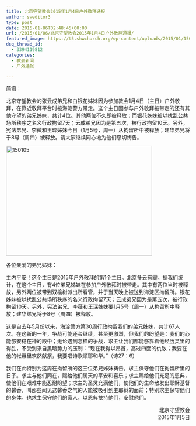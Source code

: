 ```yaml
---
title: 北京守望教会2015年1月4日户外敬拜通报
author: sweditor3
type: post
date: 2015-01-06T02:48:45+00:00
url: /2015/01/06/北京守望教会2015年1月4日户外敬拜通报/
featured_image: https://t5.shwchurch.org/wp-content/uploads/2015/01/150105-400x288.jpg
dsq_thread_id:
  - 3394119812
categories:
  - 教会新闻
  - 户外通报

---
```

简讯：
  
北京守望教会的张云成弟兄和白银花姊妹因为参加教会1月4日（主日）户外敬拜，在靠近敬拜平台时被海淀警方带走。这个主日因参与户外敬拜被带走的还有其他守望的弟兄姊妹，共计4位。其他两位不久即被释放；而银花姊妹被以扰乱公共场所秩序之名义行政拘留7天；云成弟兄因为是第五次，被行政拘留10天。另外，宪法弟兄、李微和王琛姊妹今日（1月5号，周一）从拘留所中被释放；建华弟兄将于8号（周四）被释放。请大家继续同心地为他们恳切祷告。

<!--more-->

[<img class="aligncenter size-full wp-image-12014" src="http://t5.shwchurch.org/wp-content/uploads/2015/01/150105.jpg" alt="150105" width="400" height="300" />][1]

各位亲爱的弟兄姊妹：

主内平安！这个主日是2015年户外敬拜的第1个主日。北京多云有霾。据我们统计，在这个主日，有4位弟兄姊妹在参加户外敬拜时被带走。其中有两位当时被释放，另外两位被带到双榆树派出所看管，并于当天晚上被送到海淀区拘留所。银花姊妹被以扰乱公共场所秩序的名义行政拘留7天；云成弟兄因为是第五次，被行政拘留10天。另外，宪法弟兄、李薇和王琛姊妹要1月5号（周一）从拘留所中释放；建华弟兄将于8号（周四）被释放。

这是自去年5月份以来，海淀警方第30周行政拘留我们的弟兄姊妹，共计67人次。在这新的一年，争战可能还会继续，甚至更激烈，但我们的盼望是：我们的心能够安稳在神的殿中；无论遇到怎样的争战，求主让我们都能够靠着他经历灵里的得胜，不受到来自黑暗势力的压制：“现在我得以昂首，高过四面的仇敌；我要在他的帐幕里欢然献祭，我要唱诗歌颂耶和华。”（诗27：6）

我们在此特别为这周在拘留所的这三位弟兄姊妹祷告。求主保守他们在拘留所里的日子。求主与他们同在，赐给他们属天的平安和喜乐；求主赐给他们充足的恩典，使他们在艰难中能忍耐盼望；求主的圣灵充满他们，使他们的生命散发出耶稣基督的馨香，叫那些闻见这馨香之气的人能被吸引到主耶稣的面前；特别求主保守他们的身体。也求主保守他们的家人，以恩典扶持他们，安慰他们。

<p style="text-align: right;">
  北京守望教会<br /> 2015年1月5日
</p>

 [1]: http://t5.shwchurch.org/wp-content/uploads/2015/01/150105.jpg